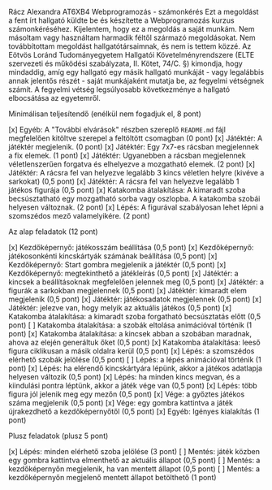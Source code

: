 Rácz Alexandra 
AT6XB4
Webprogramozás - számonkérés
Ezt a megoldást a fent írt hallgató küldte be és készítette a Webprogramozás kurzus számonkéréséhez.
Kijelentem, hogy ez a megoldás a saját munkám. Nem másoltam vagy használtam harmadik féltől 
származó megoldásokat. Nem továbbítottam megoldást hallgatótársaimnak, és nem is tettem közzé. 
Az Eötvös Loránd Tudományegyetem Hallgatói Követelményrendszere 
(ELTE szervezeti és működési szabályzata, II. Kötet, 74/C. §) kimondja, hogy mindaddig, 
amíg egy hallgató egy másik hallgató munkáját - vagy legalábbis annak jelentős részét - 
saját munkájaként mutatja be, az fegyelmi vétségnek számít. 
A fegyelmi vétség legsúlyosabb következménye a hallgató elbocsátása az egyetemről.

Minimálisan teljesítendő (enélkül nem fogadjuk el, 8 pont)

[x] Egyéb: A "További elvárások" részben szereplő `README.md` fájl megfelelően kitöltve szerepel a feltöltött csomagban (0 pont)
[x] Játéktér: A játéktér megjelenik. (0 pont)
[x] Játéktér: Egy 7x7-es rácsban megjelennek a fix elemek. (1 pont)
[x] Játéktér: Ugyanebben a rácsban megjelennek véletlenszerűen forgatva és elhelyezve a mozgatható elemek. (2 pont)
[x] Játéktér: A rácsra fel van helyezve legalább 3 kincs véletlen helyre (kivéve a sarkokat) (0,5 pont)
[x] Játéktér: A rácsra fel van helyezve legalább 1 játékos figurája (0,5 pont)
[x] Katakomba átalakítása: A kimaradt szoba becsúsztatható egy mozgatható sorba vagy oszlopba. A katakomba szobái helyesen változnak. (2 pont)
[x] Lépés: A figurával szabályosan lehet lépni a szomszédos mező valamelyikére. (2 pont)

Az alap feladatok (12 pont)

[x] Kezdőképernyő: játékosszám beállítása (0,5 pont)
[x] Kezdőképernyő: játékosonkénti kincskártyák számának beállítása (0,5 pont)
[x] Kezdőképernyő: Start gombra megjelenik a játéktér (0,5 pont)
[x] Kezdőképernyő: megtekinthető a játékleírás (0,5 pont)
[x] Játéktér: a kincsek a beállításoknak megfelelően jelennek meg (0,5 pont)
[x] Játéktér: a figurák a sarkokban megjelennek (0,5 pont)
[x] Játéktér: kimaradt elem megjelenik (0,5 pont)
[x] Játéktér: játékosadatok megjelennek (0,5 pont)
[x] Játéktér: jelezve van, hogy melyik az aktuális játékos (0,5 pont)
[x] Katakomba átalakítása: a kimaradt szoba forgatható becsúsztatás előtt (0,5 pont)
[ ] Katakomba átalakítása: a szobák eltolása animációval történik (1 pont)
[x] Katakomba átalakítása: a kincsek abban a szobában maradnak, ahova az elején generáltuk őket (0,5 pont)
[x] Katakomba átalakítása: leeső figura ciklikusan a másik oldalra kerül (0,5 pont)
[x] Lépés: a szomszédos elérhető szobák jelölése (0,5 pont)
[ ] Lépés: a lépés animációval történik (1 pont)
[x] Lépés: ha elérendő kincskártyára lépünk, akkor a játékos adatlapja helyesen változik (0,5 pont)
[x] Lépés: ha minden kincs megvan, és a kiindulási pontra léptünk, akkor a játék vége van (0,5 pont)
[x] Lépés: több figura jól jelenik meg egy mezőn (0,5 pont)
[x] Vége: a győztes játékos száma megjelenik (0,5 pont)
[x] Vége: egy gombra kattintva a játék újrakezdhető a kezdőképernyőtől (0,5 pont)
[x] Egyéb: Igényes kialakítás (1 pont)

Plusz feladatok (plusz 5 pont)

[x] Lépés: minden elérhető szoba jelölése (3 pont)
[ ] Mentés: játék közben egy gombra kattintva elmenthető az aktuális állapot (0,5 pont)
[ ] Mentés: a kezdőképernyőn megjelenik, ha van mentett állapot (0,5 pont)
[ ] Mentés: a kezdőképernyőn megjelenő mentett állapot betölthető (1 pont)
